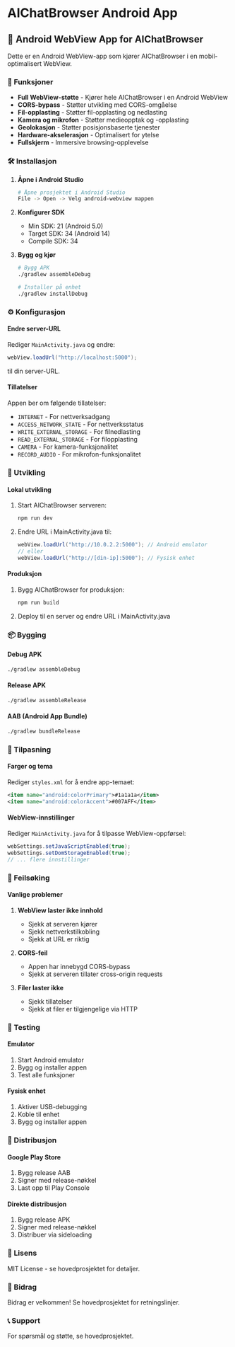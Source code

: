 # AIChatBrowser Android App

## 📱 Android WebView App for AIChatBrowser

Dette er en Android WebView-app som kjører AIChatBrowser i en mobil-optimalisert WebView.

### 🚀 Funksjoner

- **Full WebView-støtte** - Kjører hele AIChatBrowser i en Android WebView
- **CORS-bypass** - Støtter utvikling med CORS-omgåelse
- **Fil-opplasting** - Støtter fil-opplasting og nedlasting
- **Kamera og mikrofon** - Støtter medieopptak og -opplasting
- **Geolokasjon** - Støtter posisjonsbaserte tjenester
- **Hardware-akselerasjon** - Optimalisert for ytelse
- **Fullskjerm** - Immersive browsing-opplevelse

### 🛠️ Installasjon

1. **Åpne i Android Studio**
   ```bash
   # Åpne prosjektet i Android Studio
   File -> Open -> Velg android-webview mappen
   ```

2. **Konfigurer SDK**
   - Min SDK: 21 (Android 5.0)
   - Target SDK: 34 (Android 14)
   - Compile SDK: 34

3. **Bygg og kjør**
   ```bash
   # Bygg APK
   ./gradlew assembleDebug
   
   # Installer på enhet
   ./gradlew installDebug
   ```

### ⚙️ Konfigurasjon

#### Endre server-URL
Rediger `MainActivity.java` og endre:
```java
webView.loadUrl("http://localhost:5000");
```
til din server-URL.

#### Tillatelser
Appen ber om følgende tillatelser:
- `INTERNET` - For nettverksadgang
- `ACCESS_NETWORK_STATE` - For nettverksstatus
- `WRITE_EXTERNAL_STORAGE` - For filnedlasting
- `READ_EXTERNAL_STORAGE` - For filopplasting
- `CAMERA` - For kamera-funksjonalitet
- `RECORD_AUDIO` - For mikrofon-funksjonalitet

### 🔧 Utvikling

#### Lokal utvikling
1. Start AIChatBrowser serveren:
   ```bash
   npm run dev
   ```

2. Endre URL i MainActivity.java til:
   ```java
   webView.loadUrl("http://10.0.2.2:5000"); // Android emulator
   // eller
   webView.loadUrl("http://[din-ip]:5000"); // Fysisk enhet
   ```

#### Produksjon
1. Bygg AIChatBrowser for produksjon:
   ```bash
   npm run build
   ```

2. Deploy til en server og endre URL i MainActivity.java

### 📦 Bygging

#### Debug APK
```bash
./gradlew assembleDebug
```

#### Release APK
```bash
./gradlew assembleRelease
```

#### AAB (Android App Bundle)
```bash
./gradlew bundleRelease
```

### 🎨 Tilpasning

#### Farger og tema
Rediger `styles.xml` for å endre app-temaet:
```xml
<item name="android:colorPrimary">#1a1a1a</item>
<item name="android:colorAccent">#007AFF</item>
```

#### WebView-innstillinger
Rediger `MainActivity.java` for å tilpasse WebView-oppførsel:
```java
webSettings.setJavaScriptEnabled(true);
webSettings.setDomStorageEnabled(true);
// ... flere innstillinger
```

### 🐛 Feilsøking

#### Vanlige problemer

1. **WebView laster ikke innhold**
   - Sjekk at serveren kjører
   - Sjekk nettverkstilkobling
   - Sjekk at URL er riktig

2. **CORS-feil**
   - Appen har innebygd CORS-bypass
   - Sjekk at serveren tillater cross-origin requests

3. **Filer laster ikke**
   - Sjekk tillatelser
   - Sjekk at filer er tilgjengelige via HTTP

### 📱 Testing

#### Emulator
1. Start Android emulator
2. Bygg og installer appen
3. Test alle funksjoner

#### Fysisk enhet
1. Aktiver USB-debugging
2. Koble til enhet
3. Bygg og installer appen

### 🚀 Distribusjon

#### Google Play Store
1. Bygg release AAB
2. Signer med release-nøkkel
3. Last opp til Play Console

#### Direkte distribusjon
1. Bygg release APK
2. Signer med release-nøkkel
3. Distribuer via sideloading

### 📄 Lisens

MIT License - se hovedprosjektet for detaljer.

### 🤝 Bidrag

Bidrag er velkommen! Se hovedprosjektet for retningslinjer.

### 📞 Support

For spørsmål og støtte, se hovedprosjektet.


